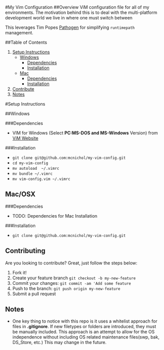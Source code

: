 #My Vim Configuration
##<a id="overview"></a>Overview
ViM configuration file for all of my environments.  The motivation behind this is to deal with the multi-platform development world we live in where one must switch between 

This leverages Tim Popes [Pathogen](https://github.com/tpope/vim-pathogen) for simplifying `runtimepath` management.


##Table of Contents
1. [Setup Instructions](#setup)
    - [Windows](#windows)
        - [Dependencies](#win-deps)
        - [Installation](#win-install)
    - [Mac](#mac)
        - [Dependencies](#mac-deps)
        - [Installation](#mac-install)
2. [Contribute](#contribute)
3. [Notes](#notes)

#<a id="setup"></a>Setup Instructions

##<a id="windows"></a>Windows

###<a id="win-deps"></a>Dependencies
* VIM for Windows (Select **PC:MS-DOS and MS-Windows** Version) from [ViM Website](http://www.vim.org/download.php) 

###<a id="win-install"></a>Installation
* `git clone git@github.com:mcnichol/my-vim-config.git`
* `cd my-vim-config`
* `mv autoload  ~/.vimrc`
* `mv bundle ~/.vimrc`
* `mv vim-config.vim ~/.vimrc`

## <a id="mac"></a>Mac/OSX

###<a id="mac-deps"></a>Dependencies
* TODO: Dependencies for Mac Installation

###<a id="mac-install"></a>Installation
* `git clone git@github.com:mcnichol/my-vim-config.git`

## <a id="contribute"></a>Contributing
Are you looking to contribute?  Great, just follow the steps below:
1. Fork it!
2. Create your feature branch `git checkout -b my-new-feature`
3. Commit your changes: `git commit -am 'Add some feature`
4. Push to the branch: `git push origin my-new-feature`
5. Submit a pull request


## Notes

* One key thing to notice with this repo is it uses a whitelist approach for files in **.gitignore**.  If new filetypes or folders are introduced, they must be manually included.  This approach is an attempt to allow for the OS independence without including OS related maintenance files(swp, bak, DS_Store, etc.)  This may change in the future.
